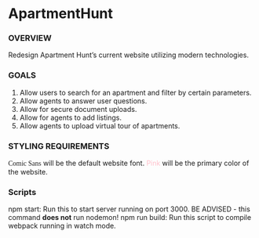 # ApartmentHunt

### OVERVIEW
Redesign Apartment Hunt’s current website utilizing modern technologies.

### GOALS
1. Allow users to search for an apartment and filter by certain parameters.
2. Allow agents to answer user questions.
3. Allow for secure document uploads.
4. Allow for agents to add listings.
5. Allow agents to upload virtual tour of apartments.

### STYLING REQUIREMENTS

<span style="font-family:'Comic Sans MS', 'Comic Sans', cursive">Comic Sans</span> will be the default website font.
<span style="color:pink">Pink</span> will be the primary color of the website.


### Scripts

npm start: Run this to start server running on port 3000. BE ADVISED - this command __does not__ run nodemon!
npm run build: Run this script to compile webpack running in watch mode.